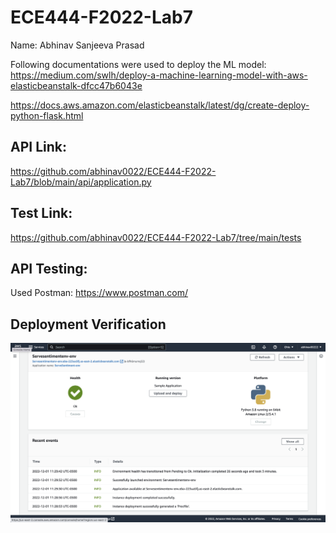 # ECE444-F2022-Lab7
Name: Abhinav Sanjeeva Prasad

Following documentations were used to deploy the ML model:
https://medium.com/swlh/deploy-a-machine-learning-model-with-aws-elasticbeanstalk-dfcc47b6043e

https://docs.aws.amazon.com/elasticbeanstalk/latest/dg/create-deploy-python-flask.html

## API Link:
https://github.com/abhinav0022/ECE444-F2022-Lab7/blob/main/api/application.py

## Test Link:
https://github.com/abhinav0022/ECE444-F2022-Lab7/tree/main/tests

## API Testing:
Used Postman: https://www.postman.com/

## Deployment Verification
![](images/Deployed.png)